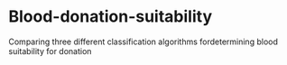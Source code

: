 # Blood-donation-suitability
Comparing three different classification algorithms fordetermining blood suitability for donation
